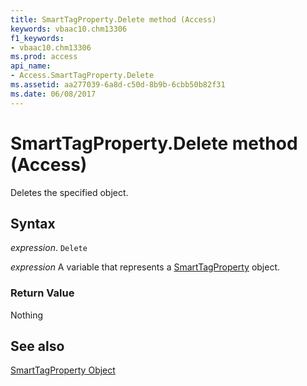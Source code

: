 ```yaml
---
title: SmartTagProperty.Delete method (Access)
keywords: vbaac10.chm13306
f1_keywords:
- vbaac10.chm13306
ms.prod: access
api_name:
- Access.SmartTagProperty.Delete
ms.assetid: aa277039-6a8d-c50d-8b9b-6cbb50b82f31
ms.date: 06/08/2017
---
```



# SmartTagProperty.Delete method (Access)

Deletes the specified object.


## Syntax

_expression_. `Delete`

_expression_ A variable that represents a [SmartTagProperty](Access.SmartTagProperty.md) object.


### Return Value

Nothing


## See also


[SmartTagProperty Object](Access.SmartTagProperty.md)

